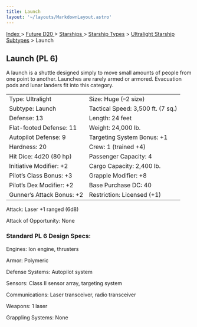 ```yaml
---
title: Launch
layout: '~/layouts/MarkdownLayout.astro'
---
```


[ Index ](/) > [ Future D20 ](/future.d20.srd) > [ Starships ](/future.d20.srd/starships) > [ Starship Types](/future.d20.srd/starships/starship) > [ Ultralight Starship Subtypes](/future.d20.srd/starships/starship.types/ultralight.starship) > Launch

##  Launch (PL 6)

A launch is a shuttle designed simply to move small amounts of people from one
point to another. Launches are rarely armed or armored. Evacuation pods and
lunar landers fit into this category.


<table> <tr> <td> Type: Ultralight </td> <td> Size: Huge (–2 size) </td> </tr> <tr class="shaded"> <td> Subtype: Launch </td> <td> Tactical Speed: 3,500 ft. (7 sq.) </td> </tr> <tr> <td> Defense: 13 </td> <td> Length: 24 feet </td> </tr> <tr class="shaded"> <td> Flat-footed Defense: 11 </td> <td> Weight: 24,000 lb. </td> </tr> <tr> <td> Autopilot Defense: 9 </td> <td> Targeting System Bonus: +1 </td> </tr> <tr class="shaded"> <td> Hardness: 20 </td> <td> Crew: 1 (trained +4) </td> </tr> <tr> <td> Hit Dice: 4d20 (80 hp) </td> <td> Passenger Capacity: 4 </td> </tr> <tr class="shaded"> <td> Initiative Modifier: +2 </td> <td> Cargo Capacity: 2,400 lb. </td> </tr> <tr> <td> Pilot’s Class Bonus: +3 </td> <td> Grapple Modifier: +8 </td> </tr> <tr class="shaded"> <td> Pilot’s Dex Modifier: +2 </td> <td> Base Purchase DC: 40 </td> </tr> <tr> <td> Gunner’s Attack Bonus: +2 </td> <td> Restriction: Licensed (+1) </td> </tr> </table>



Attack: Laser +1 ranged (6d8)

Attack of Opportunity: None

###  Standard PL 6 Design Specs:

Engines: Ion engine, thrusters

Armor: Polymeric

Defense Systems: Autopilot system

Sensors: Class II sensor array, targeting system

Communications: Laser transceiver, radio transceiver

Weapons: 1 laser

Grappling Systems: None

